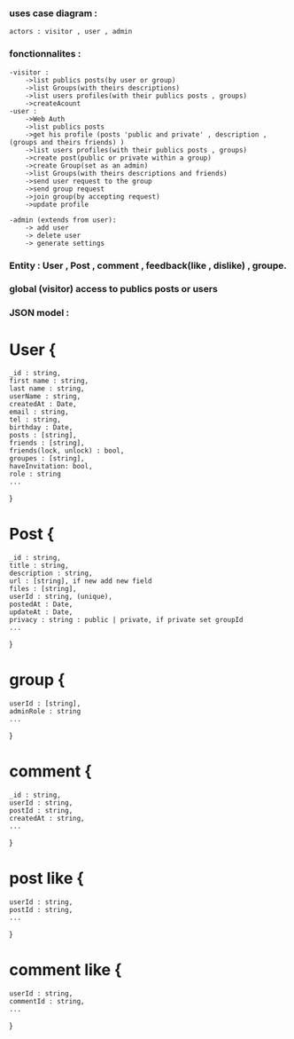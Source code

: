 
### uses case diagram :
    actors : visitor , user , admin

### fonctionnalites :
    -visitor : 
        ->list publics posts(by user or group) 
        ->list Groups(with theirs descriptions)
        ->list users profiles(with their publics posts , groups) 
        ->createAcount
    -user :
        ->Web Auth
        ->list publics posts
        ->get his profile (posts 'public and private' , description ,(groups and theirs friends) )
        ->list users profiles(with their publics posts , groups)
        ->create post(public or private within a group)
        ->create Group(set as an admin)
        ->list Groups(with theirs descriptions and friends)
        ->send user request to the group
        ->send group request
        ->join group(by accepting request) 
        ->update profile 

    -admin (extends from user):
        -> add user
        -> delete user
        -> generate settings


### Entity : User , Post , comment , feedback(like , dislike) , groupe.
### global (visitor) access to publics posts or users

### JSON model : 

# User {
    _id : string,
    first name : string,
    last name : string,
    userName : string,
    createdAt : Date,
    email : string,
    tel : string,
    birthday : Date,
    posts : [string],
    friends : [string],
    friends(lock, unlock) : bool,
    groupes : [string],
    haveInvitation: bool,
    role : string
    ...
}

# Post {
    _id : string,
    title : string,
    description : string,
    url : [string], if new add new field
    files : [string],
    userId : string, (unique),
    postedAt : Date,
    updateAt : Date,
    privacy : string : public | private, if private set groupId
    ...
}

# group {
    userId : [string],
    adminRole : string
    ...
}

# comment {
    _id : string,
    userId : string,
    postId : string,
    createdAt : string,
    ...
}

# post like {
    userId : string,
    postId : string,
    ...
}

# comment like {
    userId : string,
    commentId : string,
    ...
}

